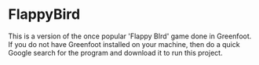 # FlappyBird
This is a version of the once popular 'Flappy BIrd' game done in Greenfoot.
If you do not have Greenfoot installed on your machine, then do a quick 
Google search for the program and download it to run this project.
